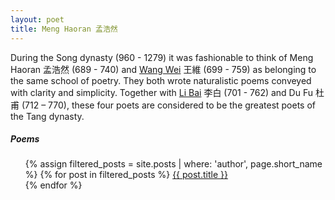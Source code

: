 ```yaml
---
layout: poet
title: Meng Haoran 孟浩然
---
```


During the Song dynasty (960 - 1279) it was fashionable to think of Meng Haoran 孟浩然 (689 - 740) and [Wang Wei](/poets/wang-wei) 王維 (699 - 759) as belonging to the same school of poetry. They both wrote naturalistic poems conveyed with clarity and simplicity. Together with [Li Bai](/poets/li-bai) 李白 (701 - 762) and Du Fu 杜甫 (712 – 770), these four poets are considered to be the greatest poets of the Tang dynasty.

##### Poems

<ul>
  {% assign filtered_posts = site.posts | where: 'author', page.short_name %}
  {% for post in filtered_posts %}
    <a href="{{ post.short_title }}">{{ post.title }}</a><br>
  {% endfor %}
</ul>